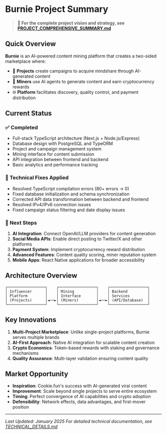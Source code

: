 # Burnie Project Summary

> **📖 For the complete project vision and strategy, see [PROJECT_COMPREHENSIVE_SUMMARY.md](./PROJECT_COMPREHENSIVE_SUMMARY.md)**

## Quick Overview

**Burnie** is an AI-powered content mining platform that creates a two-sided marketplace where:

- 🏢 **Projects** create campaigns to acquire mindshare through AI-generated content
- 🤖 **Miners** use AI agents to generate content and earn cryptocurrency rewards
- 🌐 **Platform** facilitates discovery, quality control, and payment distribution

## Current Status

### ✅ Completed
- Full-stack TypeScript architecture (Next.js + Node.js/Express)
- Database design with PostgreSQL and TypeORM
- Project and campaign management system
- Mining interface for content submission
- API integration between frontend and backend
- Basic analytics and performance tracking

### 🔧 Technical Fixes Applied
- Resolved TypeScript compilation errors (80+ errors → 0)
- Fixed database initialization and schema synchronization
- Corrected API data transformation between backend and frontend
- Resolved IPv4/IPv6 connection issues
- Fixed campaign status filtering and date display issues

### 🚀 Next Steps
1. **AI Integration**: Connect OpenAI/LLM providers for content generation
2. **Social Media APIs**: Enable direct posting to Twitter/X and other platforms
3. **Payment System**: Implement cryptocurrency reward distribution
4. **Advanced Features**: Content quality scoring, miner reputation system
5. **Mobile Apps**: React Native applications for broader accessibility

## Architecture Overview

```
┌─────────────────┐    ┌─────────────────┐    ┌─────────────────┐
│ Influencer      │    │ Mining          │    │ Backend         │
│ Platform        │    │ Interface       │    │ Services        │
│ (Projects)      │◄──►│ (Miners)        │◄──►│ (API/Database)  │
└─────────────────┘    └─────────────────┘    └─────────────────┘
```

## Key Innovations

1. **Multi-Project Marketplace**: Unlike single-project platforms, Burnie serves multiple brands
2. **AI-First Approach**: Native AI integration for scalable content creation
3. **Crypto Economics**: Token-based rewards with staking and governance mechanisms
4. **Quality Assurance**: Multi-layer validation ensuring content quality

## Market Opportunity

- **Inspiration**: Cookie.fun's success with AI-generated viral content
- **Improvement**: Scale beyond single projects to serve entire ecosystem
- **Timing**: Perfect convergence of AI capabilities and crypto adoption
- **Defensibility**: Network effects, data advantages, and first-mover position

---

*Last Updated: January 2025*
*For detailed technical documentation, see [TECHNICAL_DETAILS.md](./TECHNICAL_DETAILS.md)* 